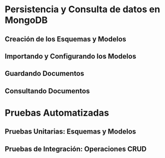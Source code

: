 # Persistencia y Consulta de datos en MongoDB

## Creación de los Esquemas y Modelos

## Importando y Configurando los Modelos

## Guardando Documentos

## Consultando Documentos

# Pruebas Automatizadas

## Pruebas Unitarias: Esquemas y Modelos

## Pruebas de Integración: Operaciones CRUD
